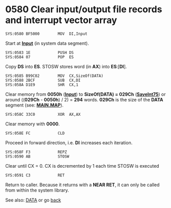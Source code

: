 # 0580 Clear input/output file records and interrupt vector array

```
SYS:0580 BF5000        MOV	DI,Input
```
Start at **[Input](DATA.md)** (in system data segment).

```
SYS:0583 1E            PUSH	DS
SYS:0584 07            POP	ES
```

Copy **DS** into **ES**. STOSW stores word (in **AX**) into **ES**:[**DI**].

```
SYS:0585 B99C02        MOV	CX,SizeOf(DATA)
SYS:0588 2BCF          SUB	CX,DI
SYS:058A D1E9          SHR	CX,1
```

Clear memory from **0050h** (**[Input](DATA.md)**) to **SizeOf(DATA) = 029Ch** (**[SaveInt75](DATA.md)**) or around ((**029Ch** - **0050h**) / 2) = **294** words. **029Ch** is the size of the **DATA** segment (see: **[MAIN.MAP](MAIN-MAP.md)**).

```
SYS:058C 33C0          XOR	AX,AX
```

Clear memory with **0000**.

```
SYS:058E FC            CLD
```

Proceed in forward direction, i.e. **DI** increases each iteration.

```
SYS:058F F3            REPZ
SYS:0590 AB            STOSW
```

Clear until CX = 0. CX is decremented by 1 each time STOSW is executed


```
SYS:0591 C3            RET
```

Return to caller. Because it returns with a **NEAR RET**, it can only be called from within the system library.

See also: [DATA](DATA.md) or go [back](../README.md)